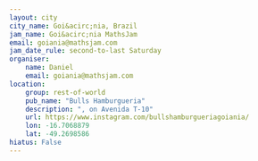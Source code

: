 ```yaml
---
layout: city                                           
city_name: Goi&acirc;nia, Brazil                                                           
jam_name: Goi&acirc;nia MathsJam
email: goiania@mathsjam.com
jam_date_rule: second-to-last Saturday
organiser:
    name: Daniel
    email: goiania@mathsjam.com
location:
    group: rest-of-world
    pub_name: "Bulls Hamburgueria"
    description: ", on Avenida T-10"
    url: https://www.instagram.com/bullshamburgueriagoiania/
    lon: -16.7068879
    lat: -49.2698586
hiatus: False
---
```

